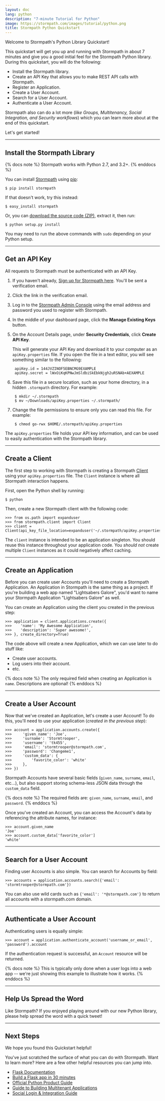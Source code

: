 ```yaml
---
layout: doc
lang: python
description: "7-minute Tutorial for Python"
image: https://stormpath.com/images/tutorial/python.png
title: Stormpath Python Quickstart
---
```


Welcome to Stormpath's Python Library Quickstart!

This quickstart will get you up and running with Stormpath in about 7 minutes
and give you a good initial feel for the Stormpath Python library.  During this
quickstart, you will do the following:

 * Install the Stormpath library.
 * Create an API Key that allows you to make REST API calls with Stormpath.
 * Register an Application.
 * Create a User Account.
 * Search for a User Account.
 * Authenticate a User Account.

Stormpath also can do a lot more (*like Groups, Multitenancy, Social
Integration, and Security workflows*) which you can learn more about at the end
of this quickstart.

Let's get started!

***


## Install the Stormpath Library

{% docs note %}
Stormpath works with Python 2.7, and 3.2+.
{% enddocs %}

You can install [Stormpath](https://github.com/stormpath/stormpath-sdk-python) using [pip](http://pip.readthedocs.org/en/latest/):

    $ pip install stormpath

If that doesn't work, try this instead:

    $ easy_install stormpath

Or, you can
[download the source code (ZIP)](https://github.com/stormpath/stormpath-sdk-python/zipball/master),
extract it, then run:

    $ python setup.py install

You may need to run the above commands with `sudo` depending on your Python
setup.


***


## Get an API Key

All requests to Stormpath must be authenticated with an API Key.

1. If you haven't already,
   [Sign up for Stormpath here](https://api.stormpath.com/register).  You'll
   be sent a verification email.

2. Click the link in the verification email.

3. Log in to the [Stormpath Admin Console](https://api.stormpath.com) using
   the email address and password you used to register with Stormpath.

4. In the middle of your dashboard page, click the **Manage Existing Keys**
   button.

5. On the Account Details page, under **Security Credentials**, click
   **Create API Key**.

   This will generate your API Key and download it to your computer as an
   `apiKey.properties` file.  If you open the file in a text editor, you will
   see something similar to the following:

        apiKey.id = 144JVZINOF5EBNCMG9EXAMPLE
        apiKey.secret = lWxOiKqKPNwJmSldbiSkEbkNjgh2uRSNAb+AEXAMPLE

6. Save this file in a secure location, such as your home directory, in a
   hidden `.stormpath` directory. For example:

        $ mkdir ~/.stormpath
        $ mv ~/Downloads/apiKey.properties ~/.stormpath/

5. Change the file permissions to ensure only you can read this file.  For
   example:

        $ chmod go-rwx $HOME/.stormpath/apiKey.properties

The `apiKey.properties` file holds your API key information, and can be used to
easily authentication with the Stormpath library.

***


## Create a Client

The first step to working with Stormpath is creating a Stormpath
[Client](/python/product-guide#Client) using your `apiKey.properties` file.
The `Client` instance is where all Stormpath interaction happens.

First, open the Python shell by running:

	$ python
	
Then, create a new Stormpath client with the following code:

    >>> from os.path import expanduser
    >>> from stormpath.client import Client
    >>> client = Client(api_key_file_location=expanduser('~/.stormpath/apiKey.properties'))

The `client` instance is intended to be an application singleton.  You should
reuse this instance throughout your application code.  You *should not*
create multiple `Client` instances as it could negatively affect caching.


***


## Create an Application

Before you can create user Accounts you'll need to create a Stormpath
Application.  An Application in Stormpath is the same thing as a project.  If
you're building a web app named "Lightsabers Galore", you'd want to name your
Stormpath Application "Lightsabers Galore" as well.

You can create an Application using the client you created in the previous step:

    >>> application = client.applications.create({
    >>>    'name': 'My Awesome Application',
    >>>    'description': 'Super awesome!',
    >>> }, create_directory=True)

The code above will create a new Application, which we can use later to do stuff
like:

- Create user accounts.
- Log users into their account.
- etc.

{% docs note %}
The only required field when creating an Application is `name`.  Descriptions
are optional!
{% enddocs %}


***


## Create a User Account

Now that we've created an Application, let's create a user Account!  To do
this, you'll need to use your application (*created in the previous step*):

    >>> account = application.accounts.create({
    >>>     'given_name': 'Joe',
    >>>     'surname': 'Stormtrooper',
    >>>     'username': 'tk455',
    >>>     'email': 'stormtrooper@stormpath.com',
    >>>     'password': 'Changeme1',
    >>>     'custom_data': {
    >>>         'favorite_color': 'white'
    >>>     },
    >>> })

Stormpath Accounts have several basic fields (`given_name`, `surname`, `email`,
etc...), but also support storing schema-less JSON data through the `custom_data`
field.

{% docs note %}
The required fields are: `given_name`, `surname`, `email`, and `password`.
{% enddocs %}

Once you've created an Account, you can access the Account's data by referencing
the attribute names, for instance:

    >>> account.given_name
    'Joe'
    >>> account.custom_data['favorite_color']
    'white'


***


## Search for a User Account

Finding user Accounts is also simple.  You can search for Accounts by field:

    >>> accounts = application.accounts.search({'email': 'stormtrooper@stormpath.com'})

You can also use wild cards such as `{'email': '*@stormpath.com'}` to return
all accounts with a stormpath.com domain.


***


## Authenticate a User Account

Authenticating users is equally simple:

    >>> account = application.authenticate_account('username_or_email', 'password').account

If the authentication request is successful, an `Account` resource will be
returned.

{% docs note %}
This is typically only done when a user logs into a web app -- we're just
showing this example to illustrate how it works.
{% enddocs %}

***


## Help Us Spread the Word

Like Stormpath?  If you enjoyed playing around with our new Python library,
please help spread the word with a quick tweet!

<!-- AddThis Button BEGIN -->
<div class="addthis_toolbox addthis_default_style addthis_32x32_style" addthis:title="Checkout @goStormpath, it let's you set up complete user management in your Python app in minutes." 
addthis:url="https://stormpath.com">
  <a class="addthis_button_twitter"></a>
  <a class="addthis_button_preferred_2"></a>
  <a class="addthis_button_preferred_3"></a>
  <a class="addthis_button_preferred_4"></a>
  <a class="addthis_button_compact"></a>
</div>
<script type="text/javascript">var addthis_config = {"data_track_addressbar":true};</script>
<script type="text/javascript" src="//s7.addthis.com/js/300/addthis_widget.js#pubid=ra-4f5ed709512978e9"></script>
<!-- AddThis Button END -->
<p>

***


## Next Steps

We hope you found this Quickstart helpful!

You've just scratched the surface of what you can do with Stormpath.  Want to
learn more?  Here are a few other helpful resources you can jump into.

* [Flask Documentation](http://flask-stormpath.readthedocs.org/en/latest/)
* [Build a Flask app in 30 minutes](https://stormpath.com/blog/build-a-flask-app-in-30-minutes/)
* [Official Python Product Guide](http://docs.stormpath.com/python/product-guide)
* [Guide to Building Multitenant Applications](http://docs.stormpath.com/guides/multi-tenant/)
* [Social Login & Integration Guide](http://docs.stormpath.com/guides/social-integrations/)
